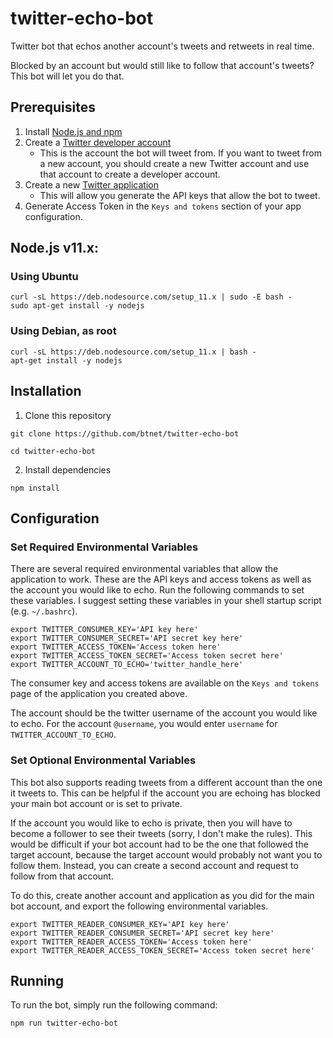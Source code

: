 # twitter-echo-bot
Twitter bot that echos another account's tweets and retweets in real time.

Blocked by an account but would still like to follow that account's tweets? This bot will let you do that.

## Prerequisites
1. Install [Node.js and npm](https://www.npmjs.com/get-npm)
2. Create a [Twitter developer account](https://developer.twitter.com)
    - This is the account the bot will tweet from. If you want to tweet from a new account, you should create a new Twitter account and use that account to create a developer account.
3. Create a new [Twitter application](https://developer.twitter.com/en/apps)
    - This will allow you generate the API keys that allow the bot to tweet.
4. Generate Access Token in the `Keys and tokens` section of your app configuration.

## Node.js v11.x:

### Using Ubuntu
```
curl -sL https://deb.nodesource.com/setup_11.x | sudo -E bash -
sudo apt-get install -y nodejs
```

### Using Debian, as root
```
curl -sL https://deb.nodesource.com/setup_11.x | bash -
apt-get install -y nodejs
```

## Installation
1. Clone this repository
```
git clone https://github.com/btnet/twitter-echo-bot
```
```
cd twitter-echo-bot
```

2. Install dependencies
```
npm install
```

## Configuration
### Set Required Environmental Variables

There are several required environmental variables that allow the application to work. These are the API keys and access tokens as well as the account you would like to echo. Run the following commands to set these variables. I suggest setting these variables in your shell startup script (e.g. `~/.bashrc`).

```
export TWITTER_CONSUMER_KEY='API key here'
export TWITTER_CONSUMER_SECRET='API secret key here'
export TWITTER_ACCESS_TOKEN='Access token here'
export TWITTER_ACCESS_TOKEN_SECRET='Access token secret here'
export TWITTER_ACCOUNT_TO_ECHO='twitter_handle_here'
```

The consumer key and access tokens are available on the `Keys and tokens` page of the application you created above.

The account should be the twitter username of the account you would like to echo. For the account `@username`, you would enter `username` for `TWITTER_ACCOUNT_TO_ECHO`.

### Set Optional Environmental Variables

This bot also supports reading tweets from a different account than the one it tweets to. This can be helpful if the account you are echoing has blocked your main bot account or is set to private.

If the account you would like to echo is private, then you will have to become a follower to see their tweets (sorry, I don't make the rules). This would be difficult if your bot account had to be the one that followed the target account, because the target account would probably not want you to follow them. Instead, you can create a second account and request to follow from that account.

To do this, create another account and application as you did for the main bot account, and export the following environmental variables.

```
export TWITTER_READER_CONSUMER_KEY='API key here'
export TWITTER_READER_CONSUMER_SECRET='API secret key here'
export TWITTER_READER_ACCESS_TOKEN='Access token here'
export TWITTER_READER_ACCESS_TOKEN_SECRET='Access token secret here'
```

## Running
To run the bot, simply run the following command:
```
npm run twitter-echo-bot
```
